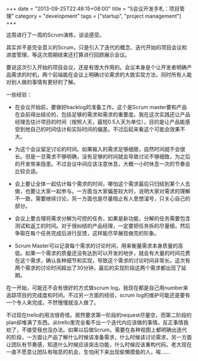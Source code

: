 +++
date = "2013-09-25T22:48:15+08:00"
title = "S会议开发手札：项目管理"
category = "development"
tags = ["startup", "project management"]
+++

这周进行了一周的Scrum演练，谈谈感受。

<!--more-->

其实并不是完全意义的Scrum，只是引入了迭代的概念、迭代开始的项目会议和进度管理，等这次周期结束还打算进行回顾展示会议。

要说这次引入开始的项目会议，还是有很大作用的。会议本身是个让开发者明确产品需求的时机，两个前端能在会议上明确讨论需求的大致实现方法，同时所有人能对别人做的事情有更好的了解。

一些经验：

 - 在会议开始前，要做好backlog的准备工作。这个是Scrum master要和产品在会前得出结论的，包括足够的需求和需求的重要度。我在这次实践还让产品经理去估计项目的时间（按照人天，最短0.5人天为单位），目的是让产品能感受到他自己的时间估计和实际时间的偏差。不过后起来看这个可能会效果不大。

 - 为这个会议留足讨论的时间。如果输入的需求足够细致，自然时间就不会很长。但是一旦需求不够明确，没有足够的时间就会导致讨论不够细致，为之后的开发带来隐患。不过会议中间应该注意休息，大概一小时休息一次的节奏会比较合适。

 - 会上要让全体一起估计每个需求的时间，哪怕这个需求最后只归结到某个人去做，也要让大家一起参与。一方面当大家偏差较大时，说明大家对需求的理解不一致，需要继续讨论，另一方面也是尽量阻止有人思想溜号，只关心自己的部分。

 - 会议上要合理将需求分解为可控的任务，如果是新功能，分解的任务需要包含测试和返工的时间。对于很纠结的产品经理，一定要把任务拆的尽量细，然后争取在每个任务完成后进行反馈，这样能尽早展现做完的形象。

 - Scrum Master可以记录每个需求的讨论时间，用来衡量需求本身质量的高低。如果一个需求的质量还没有达到可以开发的地步，就会有大量的时间花费在这个需求，确认各种细节和实现，导致这个需求的讨论时间非常长。这次有两个需求的讨论时间超出了30分钟，最后的实现阶段这两个需求都出现了延期。

在一开始，可能还不会有很好的方式做scrum log，我现在都是自己用number来追踪项目的完成度和时间。不过另一方面的经验，scrum log的维护可能还是要有一个专人来完成，不然慢慢就没人做了。

不过现在trello的用法很奇怪。居然要求第一阶段的request尽量空，而第二阶段的plan却堆满了东西。从trello里完全看不出一个迭代内应该做的事情。反正事情我劝了，不接受我也没办法。如果以后做Scrum，需要在各种视图上都明确出迭代的阶段，一方面让产品了解什么时候该准备需求，什么时候该讨论需求，另一方面让团队有节奏感，知道什么时候应该突击功能，什么时候应该重构代码。老大现在一直不愿意让团队有喘息的机会，生怕闲下来出现偷懒摸鱼的人，唉……

